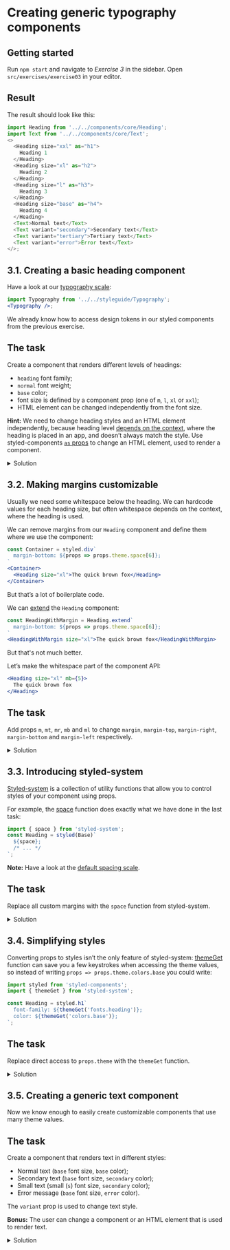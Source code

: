 # Creating generic typography components

## Getting started

Run `npm start` and navigate to _Exercise 3_ in the sidebar. Open `src/exercises/exercise03` in your editor.

## Result

The result should look like this:

```js noeditor
import Heading from '../../components/core/Heading';
import Text from '../../components/core/Text';
<>
  <Heading size="xxl" as="h1">
    Heading 1
  </Heading>
  <Heading size="xl" as="h2">
    Heading 2
  </Heading>
  <Heading size="l" as="h3">
    Heading 3
  </Heading>
  <Heading size="base" as="h4">
    Heading 4
  </Heading>
  <Text>Normal text</Text>
  <Text variant="secondary">Secondary text</Text>
  <Text variant="tertiary">Tertiary text</Text>
  <Text variant="error">Error text</Text>
</>;
```

## 3.1. Creating a basic heading component

Have a look at our [typography scale](https://component-driven.github.io/component-driven-development/styleguide/#typography):

```jsx noeditor
import Typography from '../../styleguide/Typography';
<Typography />;
```

We already know how to access design tokens in our styled components from the previous exercise.

## The task

Create a component that renders different levels of headings:

- `heading` font family;
- `normal` font weight;
- `base` color;
- font size is defined by a component prop (one of `m`, `l`, `xl` or `xxl`);
- HTML element can be changed independently from the font size.

**Hint:** We need to change heading styles and an HTML element independently, because heading level [depends on the context](https://medium.com/@Heydon/managing-heading-levels-in-design-systems-18be9a746fa3), where the heading is placed in an app, and doesn’t always match the style. Use styled-components [`as` props](https://www.styled-components.com/docs/api#as-polymorphic-prop) to change an HTML element, used to render a component.

<details>
 <summary>Solution</summary>

```js static
import styled from 'styled-components';

const Heading = styled.h1`
  margin: 0;
  line-height: 1.2;
  font-weight: normal;
  font-family: ${props => props.theme.fonts.heading};
  font-size: ${props => props.theme.fontSizes[props.size]};
  color: ${props => props.theme.colors.base};
`;

Heading.propTypes = {
  /** Custom component or HTML tag */
  as: PropTypes.oneOfType([PropTypes.element, PropTypes.string]),
  size: PropTypes.oneOf(['xxl', 'xl', 'l', 'm']),
  children: PropTypes.node
};
/** @component */
export default Heading;
```

</details>

## 3.2. Making margins customizable

Usually we need some whitespace below the heading. We can hardcode values for each heading size, but often whitespace depends on the context, where the heading is used.

We can remove margins from our `Heading` component and define them where we use the component:

```jsx static
const Container = styled.div`
  margin-bottom: ${props => props.theme.space[6]};
`
<Container>
  <Heading size="xl">The quick brown fox</Heading>
</Container>
```

But that’s a lot of boilerplate code.

We can [extend](https://www.styled-components.com/docs/basics#extending-styles) the `Heading` component:

```jsx static
const HeadingWithMargin = Heading.extend`
  margin-bottom: ${props => props.theme.space[6]};
`
<HeadingWithMargin size="xl">The quick brown fox</HeadingWithMargin>
```

But that's not much better.

Let’s make the whitespace part of the component API:

```jsx static
<Heading size="xl" mb={5}>
  The quick brown fox
</Heading>
```

## The task

Add props `m`, `mt`, `mr`, `mb` and `ml` to change `margin`, `margin-top`, `margin-right`, `margin-bottom` and `margin-left` respectively.

<details>
 <summary>Solution</summary>

```js static
import styled from 'styled-components';

const Heading = styled.h1`
  margin: ${props => props.theme.space[props.m]};
  margin-top: ${props => props.theme.space[props.mt]};
  margin-right: ${props => props.theme.space[props.mr]};
  margin-bottom: ${props => props.theme.space[props.mb]};
  margin-left: ${props => props.theme.space[props.ml]};
  line-height: 1.2;
  font-weight: normal;
  font-family: ${props => props.theme.fonts.heading};
  font-size: ${props => props.theme.fontSizes[props.size]};
  color: ${props => props.theme.colors.base};
`;

Heading.defaultProps = {
  m: 0,
  size: 'xxl'
};

/** @component */
export default Heading;
```

</details>

## 3.3. Introducing styled-system

[Styled-system](http://jxnblk.com/styled-system/) is a collection of utility functions that allow you to control styles of your component using props.

For example, the [space](http://jxnblk.com/styled-system/api#space) function does exactly what we have done in the last task:

```js static
import { space } from 'styled-system';
const Heading = styled(Base)`
  ${space};
  /* ... */
`;
```

**Note:** Have a look at the [default spacing scale](https://jxnblk.com/styled-system/api#space-1).

## The task

Replace all custom margins with the `space` function from styled-system.

<details>
 <summary>Solution</summary>

```js static
import styled from 'styled-components';
import { space } from 'styled-system';

const Heading = styled.h1`
  ${space};
  /* Other styles */
`;

/** @component */
export default Heading;
```

</details>

## 3.4. Simplifying styles

Converting props to styles isn’t the only feature of styled-system: [themeGet](http://jxnblk.com/styled-system/api#themeget) function can save you a few keystrokes when accessing the theme values, so instead of writing `props => props.theme.colors.base` you could write:

```js static
import styled from 'styled-components';
import { themeGet } from 'styled-system';

const Heading = styled.h1`
  font-family: ${themeGet('fonts.heading')};
  color: ${themeGet('colors.base')};
`;
```

## The task

Replace direct access to `props.theme` with the `themeGet` function.

<details>
 <summary>Solution</summary>

```js static
import styled from 'styled-components';
import { space, themeGet } from 'styled-system';

const Heading = styled(Base)`
  ${space};
  font-family: ${themeGet('fonts.heading')};
  font-size: ${props => themeGet(`fontSizes.${props.size}`)};
  color: ${themeGet('colors.base')};
  /* Other styles */
`;

/** @component */
export default Heading;
```

</details>

## 3.5. Creating a generic text component

Now we know enough to easily create customizable components that use many theme values.

## The task

Create a component that renders text in different styles:

- Normal text (`base` font size, `base` color);
- Secondary text (`base` font size, `secondary` color);
- Small text (small (`s`) font size, `secondary` color);
- Error message (`base` font size, `error` color).

The `variant` prop is used to change text style.

**Bonus:** The user can change a component or an HTML element that is used to render text.

<details>
 <summary>Solution</summary>

```jsx static
import styled from 'styled-components';
import { themeGet } from 'styled-system';

const getFontSize = variant =>
  ({
    base: 'm',
    secondary: 'm',
    tertiary: 's',
    error: 'm'
  }[variant]);
const getColor = variant =>
  ({
    base: 'base',
    secondary: 'secondary',
    tertiary: 'secondary',
    error: 'error'
  }[variant]);

const Text = styled.p`
  margin: 0;
  line-height: ${themeGet('lineHeights.base')};
  font-family: ${themeGet('fonts.base')};
  font-size: ${props =>
    props.theme.fontSizes[getFontSize(props.variant)]};
  color: ${props => props.theme.colors[getColor(props.variant)]};
`;

Text.propTypes = {
  /** Custom component or HTML tag */
  as: PropTypes.oneOfType([PropTypes.element, PropTypes.string]),
  /** Variation */
  variant: PropTypes.oneOf([
    'base',
    'secondary',
    'tertiary',
    'error'
  ]),
  children: PropTypes.node
};

Text.defaultProps = {
  variant: 'base'
};

/** @component */
export default Text;
```

</details>

